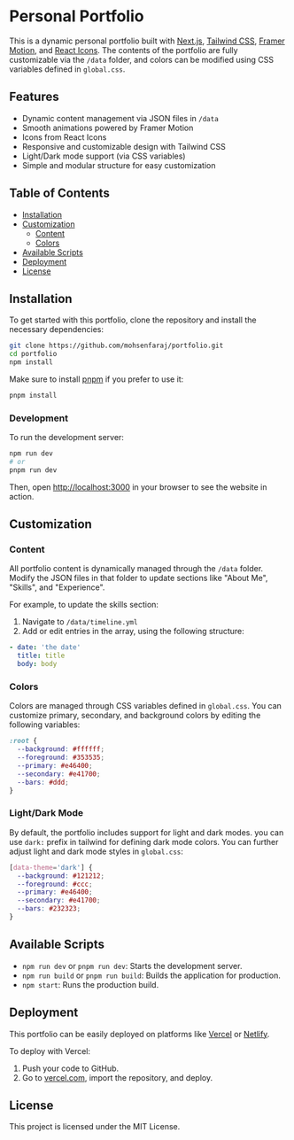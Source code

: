 # Personal Portfolio

This is a dynamic personal portfolio built with [Next.js](https://nextjs.org/), [Tailwind CSS](https://tailwindcss.com/), [Framer Motion](https://www.framer.com/motion/), and [React Icons](https://react-icons.github.io/react-icons/). The contents of the portfolio are fully customizable via the `/data` folder, and colors can be modified using CSS variables defined in `global.css`.

## Features

- Dynamic content management via JSON files in `/data`
- Smooth animations powered by Framer Motion
- Icons from React Icons
- Responsive and customizable design with Tailwind CSS
- Light/Dark mode support (via CSS variables)
- Simple and modular structure for easy customization

## Table of Contents

- [Installation](#installation)
- [Customization](#customization)
  - [Content](#content)
  - [Colors](#colors)
- [Available Scripts](#available-scripts)
- [Deployment](#deployment)
- [License](#license)

## Installation

To get started with this portfolio, clone the repository and install the necessary dependencies:

```bash
git clone https://github.com/mohsenfaraj/portfolio.git
cd portfolio
npm install
```

Make sure to install [pnpm](https://pnpm.io) if you prefer to use it:

```bash
pnpm install
```

### Development

To run the development server:

```bash
npm run dev
# or
pnpm run dev
```

Then, open [http://localhost:3000](http://localhost:3000) in your browser to see the website in action.

## Customization

### Content

All portfolio content is dynamically managed through the `/data` folder. Modify the JSON files in that folder to update sections like "About Me", "Skills", and "Experience".

For example, to update the skills section:

1. Navigate to `/data/timeline.yml`
2. Add or edit entries in the array, using the following structure:

```yaml
- date: 'the date'
  title: title
  body: body
```

### Colors

Colors are managed through CSS variables defined in `global.css`. You can customize primary, secondary, and background colors by editing the following variables:

```css
:root {
  --background: #ffffff;
  --foreground: #353535;
  --primary: #e46400;
  --secondary: #e41700;
  --bars: #ddd;
}
```

### Light/Dark Mode

By default, the portfolio includes support for light and dark modes. you can use `dark:` prefix in tailwind for defining dark mode colors. You can further adjust light and dark mode styles in `global.css`:

```css
[data-theme='dark'] {
  --background: #121212;
  --foreground: #ccc;
  --primary: #e46400;
  --secondary: #e41700;
  --bars: #232323;
}
```

## Available Scripts

- `npm run dev` or `pnpm run dev`: Starts the development server.
- `npm run build` or `pnpm run build`: Builds the application for production.
- `npm start`: Runs the production build.

## Deployment

This portfolio can be easily deployed on platforms like [Vercel](https://vercel.com/) or [Netlify](https://www.netlify.com/).

To deploy with Vercel:

1. Push your code to GitHub.
2. Go to [vercel.com](https://vercel.com/), import the repository, and deploy.

## License

This project is licensed under the MIT License.
